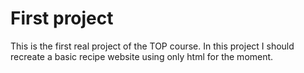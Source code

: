 # First project

This is the first real project of the TOP course. In this project I should recreate a basic recipe website using only html for the moment.